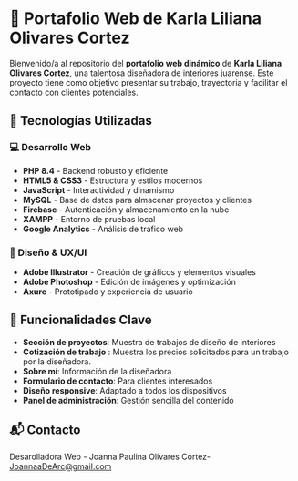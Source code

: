 # 🎨 Portafolio Web de Karla Liliana Olivares Cortez

Bienvenido/a al repositorio del **portafolio web dinámico** de **Karla Liliana Olivares Cortez**, una talentosa diseñadora de interiores juarense. Este proyecto tiene como objetivo presentar su trabajo, trayectoria y facilitar el contacto con clientes potenciales.

## 🚀 Tecnologías Utilizadas

### 💻 Desarrollo Web
- **PHP 8.4** - Backend robusto y eficiente
- **HTML5 & CSS3** - Estructura y estilos modernos
- **JavaScript** - Interactividad y dinamismo
- **MySQL** - Base de datos para almacenar proyectos y clientes
- **Firebase** - Autenticación y almacenamiento en la nube
- **XAMPP** - Entorno de pruebas local
- **Google Analytics** - Análisis de tráfico web

### 🎨 Diseño & UX/UI
- **Adobe Illustrator** - Creación de gráficos y elementos visuales
- **Adobe Photoshop** - Edición de imágenes y optimización
- **Axure** - Prototipado y experiencia de usuario

## 📌 Funcionalidades Clave
- **Sección de proyectos**: Muestra de trabajos de diseño de interiores
- **Cotización de trabajo** : Muestra los precios solicitados para un trabajo por la diseñadora.
- **Sobre mí**: Información de la diseñadora
- **Formulario de contacto**: Para clientes interesados
- **Diseño responsive**: Adaptado a todos los dispositivos
- **Panel de administración**: Gestión sencilla del contenido

## 📬 Contacto
Desarolladora Web - Joanna Paulina Olivares Cortez- JoannaaDeArc@gmail.com
